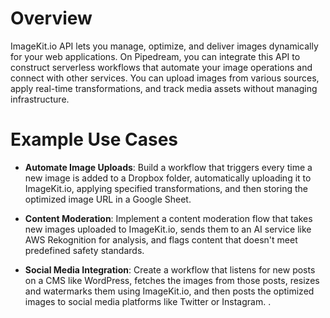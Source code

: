 # Overview

ImageKit.io API lets you manage, optimize, and deliver images dynamically for your web applications. On Pipedream, you can integrate this API to construct serverless workflows that automate your image operations and connect with other services. You can upload images from various sources, apply real-time transformations, and track media assets without managing infrastructure.

# Example Use Cases

- **Automate Image Uploads**: Build a workflow that triggers every time a new image is added to a Dropbox folder, automatically uploading it to ImageKit.io, applying specified transformations, and then storing the optimized image URL in a Google Sheet.

- **Content Moderation**: Implement a content moderation flow that takes new images uploaded to ImageKit.io, sends them to an AI service like AWS Rekognition for analysis, and flags content that doesn't meet predefined safety standards.

- **Social Media Integration**: Create a workflow that listens for new posts on a CMS like WordPress, fetches the images from those posts, resizes and watermarks them using ImageKit.io, and then posts the optimized images to social media platforms like Twitter or Instagram.
  .
